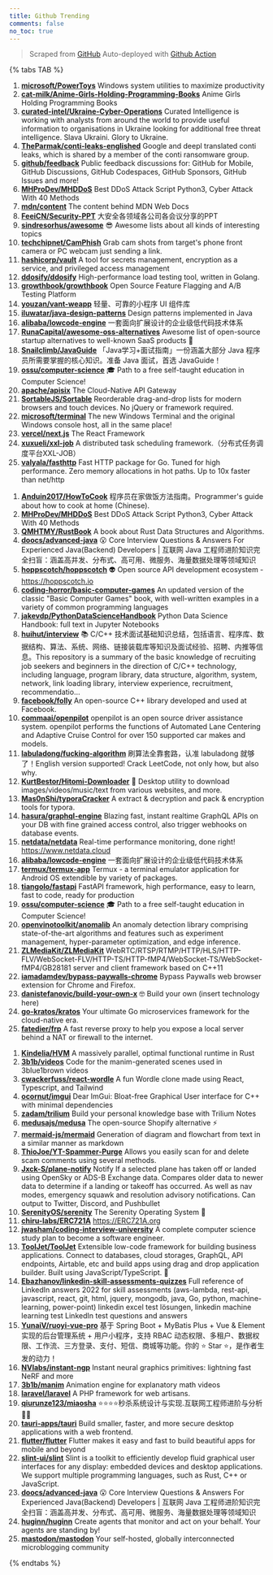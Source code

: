 ```yaml
---
title: Github Trending
comments: false
no_toc: true
---
```


> Scraped from [GitHub](https://github.com/trending)
Auto-deployed with [Github Action](https://docs.github.com/en/actions)

{% tabs TAB %}
<!-- tab Daily -->
1. [**microsoft/PowerToys**](https://github.com/microsoft/PowerToys)
Windows system utilities to maximize productivity
2. [**cat-milk/Anime-Girls-Holding-Programming-Books**](https://github.com/cat-milk/Anime-Girls-Holding-Programming-Books)
Anime Girls Holding Programming Books
3. [**curated-intel/Ukraine-Cyber-Operations**](https://github.com/curated-intel/Ukraine-Cyber-Operations)
Curated Intelligence is working with analysts from around the world to provide useful information to organisations in Ukraine looking for additional free threat intelligence. Slava Ukraini. Glory to Ukraine.
4. [**TheParmak/conti-leaks-englished**](https://github.com/TheParmak/conti-leaks-englished)
Google and deepl translated conti leaks, which is shared by a member of the conti ransomware group.
5. [**github/feedback**](https://github.com/github/feedback)
Public feedback discussions for: GitHub for Mobile, GitHub Discussions, GitHub Codespaces, GitHub Sponsors, GitHub Issues and more!
6. [**MHProDev/MHDDoS**](https://github.com/MHProDev/MHDDoS)
Best DDoS Attack Script Python3, Cyber Attack With 40 Methods
7. [**mdn/content**](https://github.com/mdn/content)
The content behind MDN Web Docs
8. [**FeeiCN/Security-PPT**](https://github.com/FeeiCN/Security-PPT)
大安全各领域各公司各会议分享的PPT
9. [**sindresorhus/awesome**](https://github.com/sindresorhus/awesome)
😎 Awesome lists about all kinds of interesting topics
10. [**techchipnet/CamPhish**](https://github.com/techchipnet/CamPhish)
Grab cam shots from target's phone front camera or PC webcam just sending a link.
11. [**hashicorp/vault**](https://github.com/hashicorp/vault)
A tool for secrets management, encryption as a service, and privileged access management
12. [**ddosify/ddosify**](https://github.com/ddosify/ddosify)
High-performance load testing tool, written in Golang.
13. [**growthbook/growthbook**](https://github.com/growthbook/growthbook)
Open Source Feature Flagging and A/B Testing Platform
14. [**youzan/vant-weapp**](https://github.com/youzan/vant-weapp)
轻量、可靠的小程序 UI 组件库
15. [**iluwatar/java-design-patterns**](https://github.com/iluwatar/java-design-patterns)
Design patterns implemented in Java
16. [**alibaba/lowcode-engine**](https://github.com/alibaba/lowcode-engine)
一套面向扩展设计的企业级低代码技术体系
17. [**RunaCapital/awesome-oss-alternatives**](https://github.com/RunaCapital/awesome-oss-alternatives)
Awesome list of open-source startup alternatives to well-known SaaS products 🚀
18. [**Snailclimb/JavaGuide**](https://github.com/Snailclimb/JavaGuide)
「Java学习+面试指南」一份涵盖大部分 Java 程序员所需要掌握的核心知识。准备 Java 面试，首选 JavaGuide！
19. [**ossu/computer-science**](https://github.com/ossu/computer-science)
🎓 Path to a free self-taught education in Computer Science!
20. [**apache/apisix**](https://github.com/apache/apisix)
The Cloud-Native API Gateway
21. [**SortableJS/Sortable**](https://github.com/SortableJS/Sortable)
Reorderable drag-and-drop lists for modern browsers and touch devices. No jQuery or framework required.
22. [**microsoft/terminal**](https://github.com/microsoft/terminal)
The new Windows Terminal and the original Windows console host, all in the same place!
23. [**vercel/next.js**](https://github.com/vercel/next.js)
The React Framework
24. [**xuxueli/xxl-job**](https://github.com/xuxueli/xxl-job)
A distributed task scheduling framework.（分布式任务调度平台XXL-JOB）
25. [**valyala/fasthttp**](https://github.com/valyala/fasthttp)
Fast HTTP package for Go. Tuned for high performance. Zero memory allocations in hot paths. Up to 10x faster than net/http
<!-- endtab -->
<!-- tab Weekly -->
1. [**Anduin2017/HowToCook**](https://github.com/Anduin2017/HowToCook)
程序员在家做饭方法指南。Programmer's guide about how to cook at home (Chinese).
2. [**MHProDev/MHDDoS**](https://github.com/MHProDev/MHDDoS)
Best DDoS Attack Script Python3, Cyber Attack With 40 Methods
3. [**QMHTMY/RustBook**](https://github.com/QMHTMY/RustBook)
A book about Rust Data Structures and Algorithms.
4. [**doocs/advanced-java**](https://github.com/doocs/advanced-java)
😮 Core Interview Questions & Answers For Experienced Java(Backend) Developers | 互联网 Java 工程师进阶知识完全扫盲：涵盖高并发、分布式、高可用、微服务、海量数据处理等领域知识
5. [**hoppscotch/hoppscotch**](https://github.com/hoppscotch/hoppscotch)
👽 Open source API development ecosystem - https://hoppscotch.io
6. [**coding-horror/basic-computer-games**](https://github.com/coding-horror/basic-computer-games)
An updated version of the classic "Basic Computer Games" book, with well-written examples in a variety of common programming languages
7. [**jakevdp/PythonDataScienceHandbook**](https://github.com/jakevdp/PythonDataScienceHandbook)
Python Data Science Handbook: full text in Jupyter Notebooks
8. [**huihut/interview**](https://github.com/huihut/interview)
📚 C/C++ 技术面试基础知识总结，包括语言、程序库、数据结构、算法、系统、网络、链接装载库等知识及面试经验、招聘、内推等信息。This repository is a summary of the basic knowledge of recruiting job seekers and beginners in the direction of C/C++ technology, including language, program library, data structure, algorithm, system, network, link loading library, interview experience, recruitment, recommendatio…
9. [**facebook/folly**](https://github.com/facebook/folly)
An open-source C++ library developed and used at Facebook.
10. [**commaai/openpilot**](https://github.com/commaai/openpilot)
openpilot is an open source driver assistance system. openpilot performs the functions of Automated Lane Centering and Adaptive Cruise Control for over 150 supported car makes and models.
11. [**labuladong/fucking-algorithm**](https://github.com/labuladong/fucking-algorithm)
刷算法全靠套路，认准 labuladong 就够了！English version supported! Crack LeetCode, not only how, but also why.
12. [**KurtBestor/Hitomi-Downloader**](https://github.com/KurtBestor/Hitomi-Downloader)
🍰 Desktop utility to download images/videos/music/text from various websites, and more.
13. [**Mas0nShi/typoraCracker**](https://github.com/Mas0nShi/typoraCracker)
A extract & decryption and pack & encryption tools for typora.
14. [**hasura/graphql-engine**](https://github.com/hasura/graphql-engine)
Blazing fast, instant realtime GraphQL APIs on your DB with fine grained access control, also trigger webhooks on database events.
15. [**netdata/netdata**](https://github.com/netdata/netdata)
Real-time performance monitoring, done right! https://www.netdata.cloud
16. [**alibaba/lowcode-engine**](https://github.com/alibaba/lowcode-engine)
一套面向扩展设计的企业级低代码技术体系
17. [**termux/termux-app**](https://github.com/termux/termux-app)
Termux - a terminal emulator application for Android OS extendible by variety of packages.
18. [**tiangolo/fastapi**](https://github.com/tiangolo/fastapi)
FastAPI framework, high performance, easy to learn, fast to code, ready for production
19. [**ossu/computer-science**](https://github.com/ossu/computer-science)
🎓 Path to a free self-taught education in Computer Science!
20. [**openvinotoolkit/anomalib**](https://github.com/openvinotoolkit/anomalib)
An anomaly detection library comprising state-of-the-art algorithms and features such as experiment management, hyper-parameter optimization, and edge inference.
21. [**ZLMediaKit/ZLMediaKit**](https://github.com/ZLMediaKit/ZLMediaKit)
WebRTC/RTSP/RTMP/HTTP/HLS/HTTP-FLV/WebSocket-FLV/HTTP-TS/HTTP-fMP4/WebSocket-TS/WebSocket-fMP4/GB28181 server and client framework based on C++11
22. [**iamadamdev/bypass-paywalls-chrome**](https://github.com/iamadamdev/bypass-paywalls-chrome)
Bypass Paywalls web browser extension for Chrome and Firefox.
23. [**danistefanovic/build-your-own-x**](https://github.com/danistefanovic/build-your-own-x)
🤓 Build your own (insert technology here)
24. [**go-kratos/kratos**](https://github.com/go-kratos/kratos)
Your ultimate Go microservices framework for the cloud-native era.
25. [**fatedier/frp**](https://github.com/fatedier/frp)
A fast reverse proxy to help you expose a local server behind a NAT or firewall to the internet.
<!-- endtab -->
<!-- tab Monthly -->
1. [**Kindelia/HVM**](https://github.com/Kindelia/HVM)
A massively parallel, optimal functional runtime in Rust
2. [**3b1b/videos**](https://github.com/3b1b/videos)
Code for the manim-generated scenes used in 3blue1brown videos
3. [**cwackerfuss/react-wordle**](https://github.com/cwackerfuss/react-wordle)
A fun Wordle clone made using React, Typescript, and Tailwind
4. [**ocornut/imgui**](https://github.com/ocornut/imgui)
Dear ImGui: Bloat-free Graphical User interface for C++ with minimal dependencies
5. [**zadam/trilium**](https://github.com/zadam/trilium)
Build your personal knowledge base with Trilium Notes
6. [**medusajs/medusa**](https://github.com/medusajs/medusa)
The open-source Shopify alternative ⚡️
7. [**mermaid-js/mermaid**](https://github.com/mermaid-js/mermaid)
Generation of diagram and flowchart from text in a similar manner as markdown
8. [**ThioJoe/YT-Spammer-Purge**](https://github.com/ThioJoe/YT-Spammer-Purge)
Allows you easily scan for and delete scam comments using several methods.
9. [**Jxck-S/plane-notify**](https://github.com/Jxck-S/plane-notify)
Notify If a selected plane has taken off or landed using OpenSky or ADS-B Exchange data. Compares older data to newer data to determine if a landing or takeoff has occurred. As well as nav modes, emergency squawk and resolution advisory notifications. Can output to Twitter, Discord, and Pushbullet
10. [**SerenityOS/serenity**](https://github.com/SerenityOS/serenity)
The Serenity Operating System 🐞
11. [**chiru-labs/ERC721A**](https://github.com/chiru-labs/ERC721A)
https://ERC721A.org
12. [**jwasham/coding-interview-university**](https://github.com/jwasham/coding-interview-university)
A complete computer science study plan to become a software engineer.
13. [**ToolJet/ToolJet**](https://github.com/ToolJet/ToolJet)
Extensible low-code framework for building business applications. Connect to databases, cloud storages, GraphQL, API endpoints, Airtable, etc and build apps using drag and drop application builder. Built using JavaScript/TypeScript. 🚀
14. [**Ebazhanov/linkedin-skill-assessments-quizzes**](https://github.com/Ebazhanov/linkedin-skill-assessments-quizzes)
Full reference of LinkedIn answers 2022 for skill assessments (aws-lambda, rest-api, javascript, react, git, html, jquery, mongodb, java, Go, python, machine-learning, power-point) linkedin excel test lösungen, linkedin machine learning test LinkedIn test questions and answers
15. [**YunaiV/ruoyi-vue-pro**](https://github.com/YunaiV/ruoyi-vue-pro)
基于 Spring Boot + MyBatis Plus + Vue & Element 实现的后台管理系统 + 用户小程序，支持 RBAC 动态权限、多租户、数据权限、工作流、三方登录、支付、短信、商城等功能。你的 ⭐️ Star ⭐️，是作者生发的动力！
16. [**NVlabs/instant-ngp**](https://github.com/NVlabs/instant-ngp)
Instant neural graphics primitives: lightning fast NeRF and more
17. [**3b1b/manim**](https://github.com/3b1b/manim)
Animation engine for explanatory math videos
18. [**laravel/laravel**](https://github.com/laravel/laravel)
A PHP framework for web artisans.
19. [**qiurunze123/miaosha**](https://github.com/qiurunze123/miaosha)
⭐⭐⭐⭐秒杀系统设计与实现.互联网工程师进阶与分析🙋🐓
20. [**tauri-apps/tauri**](https://github.com/tauri-apps/tauri)
Build smaller, faster, and more secure desktop applications with a web frontend.
21. [**flutter/flutter**](https://github.com/flutter/flutter)
Flutter makes it easy and fast to build beautiful apps for mobile and beyond
22. [**slint-ui/slint**](https://github.com/slint-ui/slint)
Slint is a toolkit to efficiently develop fluid graphical user interfaces for any display: embedded devices and desktop applications. We support multiple programming languages, such as Rust, C++ or JavaScript.
23. [**doocs/advanced-java**](https://github.com/doocs/advanced-java)
😮 Core Interview Questions & Answers For Experienced Java(Backend) Developers | 互联网 Java 工程师进阶知识完全扫盲：涵盖高并发、分布式、高可用、微服务、海量数据处理等领域知识
24. [**huginn/huginn**](https://github.com/huginn/huginn)
Create agents that monitor and act on your behalf. Your agents are standing by!
25. [**mastodon/mastodon**](https://github.com/mastodon/mastodon)
Your self-hosted, globally interconnected microblogging community
<!-- endtab -->
{% endtabs %}
